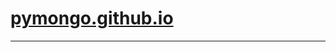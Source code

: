# [pymongo.github.io](http://pymongo.github.io)

---

<script>
    location.href = "/#/2018/chrome-game-cheat/chrome-game-cheat";
</script>